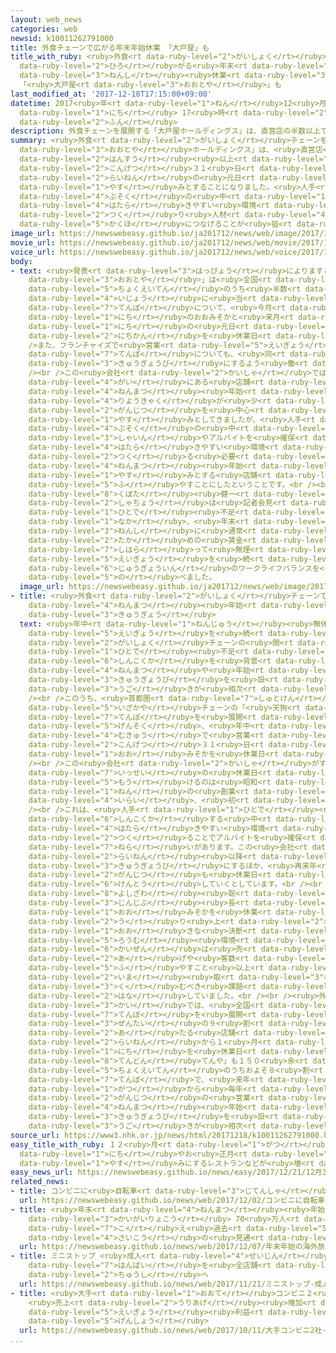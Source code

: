 ```yaml
---
layout: web_news
categories: web
newsid: k10011262791000
title: 外食チェーンで広がる年末年始休業 「大戸屋」も
title_with_ruby: <ruby>外食<rt data-ruby-level="2">がいしょく</rt></ruby>チェーンで<ruby>広<rt
  data-ruby-level="2">ひろ</rt></ruby>がる<ruby>年末<rt data-ruby-level="4">ねんまつ</rt></ruby><ruby>年始<rt
  data-ruby-level="3">ねんし</rt></ruby><ruby>休業<rt data-ruby-level="3">きゅうぎょう</rt></ruby>
  「<ruby>大戸屋<rt data-ruby-level="3">おおとや</rt></ruby>」も
last_modified_at: '2017-12-18T17:15:00+09:00'
datetime: 2017<ruby>年<rt data-ruby-level="1">ねん</rt></ruby>12<ruby>月<rt data-ruby-level="1">がつ</rt></ruby>18<ruby>日<rt
  data-ruby-level="1">にち</rt></ruby> 17<ruby>時<rt data-ruby-level="2">じ</rt></ruby>15<ruby>分<rt
  data-ruby-level="2">ふん</rt></ruby>
description: 外食チェーンを展開する「大戸屋ホールディングス」は、直営店の半数以上で、今月３１日のおおみそかと来年の元日を休みとすることになりました。人手不足の中、働きやすい環境を作り人材確保につなげることが狙いだとしています。
summary: <ruby>外食<rt data-ruby-level="2">がいしょく</rt></ruby>チェーンを<ruby>展開<rt data-ruby-level="6">てんかい</rt></ruby>する「<ruby>大戸屋<rt
  data-ruby-level="3">おおとや</rt></ruby>ホールディングス」は、<ruby>直営店<rt data-ruby-level="5">ちょくえいてん</rt></ruby>の<ruby>半数<rt
  data-ruby-level="2">はんすう</rt></ruby><ruby>以上<rt data-ruby-level="4">いじょう</rt></ruby>で、<ruby>今月<rt
  data-ruby-level="2">こんげつ</rt></ruby>３１<ruby>日<rt data-ruby-level="1">にち</rt></ruby>のおおみそかと<ruby>来年<rt
  data-ruby-level="2">らいねん</rt></ruby>の<ruby>元日<rt data-ruby-level="2">がんじつ</rt></ruby>を<ruby>休<rt
  data-ruby-level="1">やす</rt></ruby>みとすることになりました。<ruby>人手<rt data-ruby-level="1">ひとで</rt></ruby><ruby>不足<rt
  data-ruby-level="4">ぶそく</rt></ruby>の<ruby>中<rt data-ruby-level="1">なか</rt></ruby>、<ruby>働<rt
  data-ruby-level="4">はたら</rt></ruby>きやすい<ruby>環境<rt data-ruby-level="7">かんきょう</rt></ruby>を<ruby>作<rt
  data-ruby-level="2">つく</rt></ruby>り<ruby>人材<rt data-ruby-level="4">じんざい</rt></ruby><ruby>確保<rt
  data-ruby-level="5">かくほ</rt></ruby>につなげることが<ruby>狙<rt data-ruby-level="7">ねら</rt></ruby>いだとしています。
image_url: https://newswebeasy.github.io/ja201712/news/web/image/2017/12/18/K10011262791_1712181654_1712181718_01_03.jpg
movie_url: https://newswebeasy.github.io/ja201712/news/web/movie/2017/12/18/k10011262791_201712181711_201712181718.mp4
voice_url: https://newswebeasy.github.io/ja201712/news/web/voice/2017/12/18/k10011262791_201712181711_201712181718.mp3
body:
- text: <ruby>発表<rt data-ruby-level="3">はっぴょう</rt></ruby>によりますと、<ruby>定食屋<rt data-ruby-level="3">ていしょくや</rt></ruby>チェーン「<ruby>大戸屋<rt
    data-ruby-level="3">おおとや</rt></ruby>」は<ruby>全国<rt data-ruby-level="3">ぜんこく</rt></ruby>１４６の<ruby>直営店<rt
    data-ruby-level="5">ちょくえいてん</rt></ruby>のうち<ruby>半数<rt data-ruby-level="2">はんすう</rt></ruby><ruby>以上<rt
    data-ruby-level="4">いじょう</rt></ruby>に<ruby>当<rt data-ruby-level="2">あ</rt></ruby>たるおよそ８０<ruby>店舗<rt
    data-ruby-level="7">てんぽ</rt></ruby>について、<ruby>今月<rt data-ruby-level="2">こんげつ</rt></ruby>３１<ruby>日<rt
    data-ruby-level="1">にち</rt></ruby>のおおみそかと<ruby>来月<rt data-ruby-level="2">らいげつ</rt></ruby>１<ruby>日<rt
    data-ruby-level="1">にち</rt></ruby>の<ruby>元日<rt data-ruby-level="2">がんじつ</rt></ruby>の２<ruby>日間<rt
    data-ruby-level="2">にちかん</rt></ruby>を<ruby>休業日<rt data-ruby-level="3">きゅうぎょうび</rt></ruby>にするということです。<br
    />また、フランチャイズで<ruby>営業<rt data-ruby-level="5">えいぎょう</rt></ruby>している２０８<ruby>店舗<rt
    data-ruby-level="7">てんぽ</rt></ruby>についても、<ruby>同<rt data-ruby-level="2">おな</rt></ruby>じく<ruby>休業日<rt
    data-ruby-level="3">きゅうぎょうび</rt></ruby>にするよう<ruby>働<rt data-ruby-level="4">はたら</rt></ruby>きかけるとしています。<br
    /><br />この<ruby>会社<rt data-ruby-level="2">かいしゃ</rt></ruby>では、<ruby>オフィス<rt data-ruby-level="4">おふぃす</rt></ruby><ruby>街<rt
    data-ruby-level="4">がい</rt></ruby>にある<ruby>店舗<rt data-ruby-level="7">てんぽ</rt></ruby>などでは<ruby>年末<rt
    data-ruby-level="4">ねんまつ</rt></ruby><ruby>年始<rt data-ruby-level="3">ねんし</rt></ruby>は<ruby>利用客<rt
    data-ruby-level="4">りようきゃく</rt></ruby>が<ruby>少<rt data-ruby-level="2">すく</rt></ruby>ないこともあり、これまでも<ruby>元日<rt
    data-ruby-level="2">がんじつ</rt></ruby>を<ruby>中心<rt data-ruby-level="2">ちゅうしん</rt></ruby>に<ruby>休<rt
    data-ruby-level="1">やす</rt></ruby>みとしてきましたが、<ruby>人手<rt data-ruby-level="1">ひとで</rt></ruby><ruby>不足<rt
    data-ruby-level="4">ぶそく</rt></ruby>の<ruby>中<rt data-ruby-level="1">なか</rt></ruby>で<ruby>社員<rt
    data-ruby-level="3">しゃいん</rt></ruby>やアルバイトを<ruby>確保<rt data-ruby-level="5">かくほ</rt></ruby>するためには<ruby>働<rt
    data-ruby-level="4">はたら</rt></ruby>きやすい<ruby>環境<rt data-ruby-level="7">かんきょう</rt></ruby>を<ruby>作<rt
    data-ruby-level="2">つく</rt></ruby>る<ruby>必要<rt data-ruby-level="4">ひつよう</rt></ruby>があるとして、<ruby>年末<rt
    data-ruby-level="4">ねんまつ</rt></ruby><ruby>年始<rt data-ruby-level="3">ねんし</rt></ruby>を<ruby>休<rt
    data-ruby-level="1">やす</rt></ruby>みとする<ruby>店舗<rt data-ruby-level="7">てんぽ</rt></ruby>を<ruby>増<rt
    data-ruby-level="5">ふ</rt></ruby>やすことにしたということです。<br /><br /><ruby>大戸屋<rt data-ruby-level="3">おおとや</rt></ruby>ホールディングスの<ruby>窪田<rt
    data-ruby-level="8">くぼた</rt></ruby><ruby>健一<rt data-ruby-level="4">けんいち</rt></ruby><ruby>社長<rt
    data-ruby-level="2">しゃちょう</rt></ruby>は<ruby>記者会見<rt data-ruby-level="3">きしゃかいけん</rt></ruby>で「<ruby>人手<rt
    data-ruby-level="1">ひとで</rt></ruby><ruby>不足<rt data-ruby-level="4">ぶそく</rt></ruby>の<ruby>中<rt
    data-ruby-level="1">なか</rt></ruby>、<ruby>年末<rt data-ruby-level="4">ねんまつ</rt></ruby><ruby>年始<rt
    data-ruby-level="3">ねんし</rt></ruby>に<ruby>通常<rt data-ruby-level="5">つうじょう</rt></ruby>よりも<ruby>高<rt
    data-ruby-level="2">たか</rt></ruby>めの<ruby>賃金<rt data-ruby-level="6">ちんぎん</rt></ruby>を<ruby>支払<rt
    data-ruby-level="7">しはら</rt></ruby>って<ruby>無理<rt data-ruby-level="4">むり</rt></ruby>して<ruby>営業<rt
    data-ruby-level="5">えいぎょう</rt></ruby>を<ruby>続<rt data-ruby-level="4">つづ</rt></ruby>けるよりも、<ruby>従業員<rt
    data-ruby-level="6">じゅうぎょういん</rt></ruby>のワークライフバランスを<ruby>整<rt data-ruby-level="3">ととの</rt></ruby>えていきたい」と<ruby>述<rt
    data-ruby-level="5">の</rt></ruby>べました。
  image_url: https://newswebeasy.github.io/ja201712/news/web/image/2017/12/18/K10011262791_1712181711_1712181718_01_04.jpg
- title: <ruby>外食<rt data-ruby-level="2">がいしょく</rt></ruby>チェーンで<ruby>広<rt data-ruby-level="2">ひろ</rt></ruby>がる<ruby>年末<rt
    data-ruby-level="4">ねんまつ</rt></ruby><ruby>年始<rt data-ruby-level="3">ねんし</rt></ruby>の<ruby>休業<rt
    data-ruby-level="3">きゅうぎょう</rt></ruby>
  text: <ruby>年中<rt data-ruby-level="1">ねんじゅう</rt></ruby><ruby>無休<rt data-ruby-level="4">むきゅう</rt></ruby>で<ruby>営業<rt
    data-ruby-level="5">えいぎょう</rt></ruby>を<ruby>続<rt data-ruby-level="4">つづ</rt></ruby>けている<ruby>外食<rt
    data-ruby-level="2">がいしょく</rt></ruby>チェーンの<ruby>間<rt data-ruby-level="2">あいだ</rt></ruby>では、<ruby>人手<rt
    data-ruby-level="1">ひとで</rt></ruby><ruby>不足<rt data-ruby-level="4">ぶそく</rt></ruby>の<ruby>深刻化<rt
    data-ruby-level="6">しんこくか</rt></ruby>を<ruby>背景<rt data-ruby-level="6">はいけい</rt></ruby>に<ruby>年末<rt
    data-ruby-level="4">ねんまつ</rt></ruby>や<ruby>年始<rt data-ruby-level="3">ねんし</rt></ruby>に<ruby>休業日<rt
    data-ruby-level="3">きゅうぎょうび</rt></ruby>を<ruby>設<rt data-ruby-level="5">もう</rt></ruby>ける<ruby>動<rt
    data-ruby-level="3">うご</rt></ruby>きが<ruby>相次<rt data-ruby-level="3">あいつ</rt></ruby>いでいます。<br
    /><br />このうち、<ruby>首都圏<rt data-ruby-level="7">しゅとけん</rt></ruby>を<ruby>中心<rt data-ruby-level="2">ちゅうしん</rt></ruby>に<ruby>居酒屋<rt
    data-ruby-level="5">いざかや</rt></ruby>チェーンの「<ruby>天狗<rt data-ruby-level="8">てんぐ</rt></ruby>」など１２２<ruby>店舗<rt
    data-ruby-level="7">てんぽ</rt></ruby>を<ruby>展開<rt data-ruby-level="6">てんかい</rt></ruby>する「テンアライド」は、これまで<ruby>原則<rt
    data-ruby-level="5">げんそく</rt></ruby>、<ruby>年中<rt data-ruby-level="1">ねんじゅう</rt></ruby><ruby>無休<rt
    data-ruby-level="4">むきゅう</rt></ruby>で<ruby>営業<rt data-ruby-level="5">えいぎょう</rt></ruby>していましたが、ことしは<ruby>今月<rt
    data-ruby-level="2">こんげつ</rt></ruby>３１<ruby>日<rt data-ruby-level="1">にち</rt></ruby>の<ruby>大<rt
    data-ruby-level="1">おお</rt></ruby>みそかを<ruby>休業日<rt data-ruby-level="3">きゅうぎょうび</rt></ruby>にします。<br
    /><br />この<ruby>会社<rt data-ruby-level="2">かいしゃ</rt></ruby>がすべての<ruby>店舗<rt data-ruby-level="7">てんぽ</rt></ruby>で<ruby>一斉<rt
    data-ruby-level="7">いっせい</rt></ruby>の<ruby>休業日<rt data-ruby-level="3">きゅうぎょうび</rt></ruby>を<ruby>設<rt
    data-ruby-level="5">もう</rt></ruby>けるのは<ruby>昭和<rt data-ruby-level="3">しょうわ</rt></ruby>４４<ruby>年<rt
    data-ruby-level="1">ねん</rt></ruby>の<ruby>創業<rt data-ruby-level="6">そうぎょう</rt></ruby><ruby>以来<rt
    data-ruby-level="4">いらい</rt></ruby>、<ruby>初<rt data-ruby-level="4">はじ</rt></ruby>めてだということです。<br
    /><br />これは、<ruby>人手<rt data-ruby-level="1">ひとで</rt></ruby><ruby>不足<rt data-ruby-level="4">ぶそく</rt></ruby>が<ruby>深刻化<rt
    data-ruby-level="6">しんこくか</rt></ruby>する<ruby>中<rt data-ruby-level="6">なか</rt></ruby>、<ruby>働<rt
    data-ruby-level="4">はたら</rt></ruby>きやすい<ruby>環境<rt data-ruby-level="7">かんきょう</rt></ruby>を<ruby>作<rt
    data-ruby-level="2">つく</rt></ruby>ることでアルバイトを<ruby>確保<rt data-ruby-level="5">かくほ</rt></ruby>しようという<ruby>狙<rt
    data-ruby-level="7">ねら</rt></ruby>いがあります。この<ruby>会社<rt data-ruby-level="2">かいしゃ</rt></ruby>では、<ruby>来年<rt
    data-ruby-level="2">らいねん</rt></ruby><ruby>以降<rt data-ruby-level="6">いこう</rt></ruby>もおおみそかを<ruby>休業日<rt
    data-ruby-level="3">きゅうぎょうび</rt></ruby>にするほか、<ruby>再来年<rt data-ruby-level="5">さらいねん</rt></ruby>の<ruby>元日<rt
    data-ruby-level="2">がんじつ</rt></ruby>も<ruby>休業日<rt data-ruby-level="3">きゅうぎょうび</rt></ruby>とすることを<ruby>検討<rt
    data-ruby-level="6">けんとう</rt></ruby>していくとしています。<br /><br />テンアライドの<ruby>芳澤<rt
    data-ruby-level="8">よしざわ</rt></ruby><ruby>聡<rt data-ruby-level="8">さとし</rt></ruby><ruby>人事部<rt
    data-ruby-level="3">じんじぶ</rt></ruby><ruby>長<rt data-ruby-level="2">ちょう</rt></ruby>は、「<ruby>大<rt
    data-ruby-level="1">おお</rt></ruby>みそかを<ruby>休業<rt data-ruby-level="3">きゅうぎょう</rt></ruby>して<ruby>売<rt
    data-ruby-level="2">う</rt></ruby>り<ruby>上<rt data-ruby-level="2">あ</rt></ruby>げがゼロになるのは、<ruby>大<rt
    data-ruby-level="1">おお</rt></ruby>きな<ruby>決断<rt data-ruby-level="5">けつだん</rt></ruby>だったが、<ruby>労務<rt
    data-ruby-level="5">ろうむ</rt></ruby><ruby>環境<rt data-ruby-level="7">かんきょう</rt></ruby>の<ruby>改善<rt
    data-ruby-level="6">かいぜん</rt></ruby>は<ruby>売<rt data-ruby-level="2">う</rt></ruby>り<ruby>上<rt
    data-ruby-level="2">あ</rt></ruby>げや<ruby>客数<rt data-ruby-level="3">きゃくすう</rt></ruby>を<ruby>増<rt
    data-ruby-level="5">ふ</rt></ruby>やすこと<ruby>以上<rt data-ruby-level="4">いじょう</rt></ruby>に<ruby>今<rt
    data-ruby-level="2">いま</rt></ruby><ruby>取<rt data-ruby-level="3">と</rt></ruby>り<ruby>組<rt
    data-ruby-level="3">く</rt></ruby>むべき<ruby>課題<rt data-ruby-level="4">かだい</rt></ruby>だ」と<ruby>話<rt
    data-ruby-level="2">はな</rt></ruby>していました。<br /><br /><ruby>外食業<rt data-ruby-level="3">がいしょくぎょう</rt></ruby><ruby>界<rt
    data-ruby-level="3">かい</rt></ruby>では、<ruby>全国<rt data-ruby-level="3">ぜんこく</rt></ruby>で２２０<ruby>店舗<rt
    data-ruby-level="7">てんぽ</rt></ruby>を<ruby>展開<rt data-ruby-level="6">てんかい</rt></ruby>するファミリーレストラン「ロイヤルホスト」が<ruby>全体<rt
    data-ruby-level="3">ぜんたい</rt></ruby>の９<ruby>割<rt data-ruby-level="6">わり</rt></ruby>に<ruby>当<rt
    data-ruby-level="2">あ</rt></ruby>たる<ruby>店舗<rt data-ruby-level="7">てんぽ</rt></ruby>で<ruby>来年<rt
    data-ruby-level="2">らいねん</rt></ruby>から１<ruby>月<rt data-ruby-level="1">がつ</rt></ruby>１<ruby>日<rt
    data-ruby-level="1">にち</rt></ruby>を<ruby>休業日<rt data-ruby-level="3">きゅうぎょうび</rt></ruby>にするほか、「<ruby>天丼<rt
    data-ruby-level="8">てんどん</rt></ruby>てんや」も１５０<ruby>余<rt data-ruby-level="5">あま</rt></ruby>りの<ruby>直営店<rt
    data-ruby-level="5">ちょくえいてん</rt></ruby>のうちおよそ８<ruby>割<rt data-ruby-level="6">わり</rt></ruby>の<ruby>店舗<rt
    data-ruby-level="7">てんぽ</rt></ruby>で、<ruby>来年<rt data-ruby-level="2">らいねん</rt></ruby>１<ruby>月<rt
    data-ruby-level="1">がつ</rt></ruby>から<ruby>毎年<rt data-ruby-level="2">まいとし</rt></ruby>、<ruby>元日<rt
    data-ruby-level="2">がんじつ</rt></ruby>の<ruby>営業<rt data-ruby-level="5">えいぎょう</rt></ruby>をやめるなど、<ruby>年末<rt
    data-ruby-level="4">ねんまつ</rt></ruby><ruby>年始<rt data-ruby-level="3">ねんし</rt></ruby>に<ruby>休業日<rt
    data-ruby-level="3">きゅうぎょうび</rt></ruby>を<ruby>設<rt data-ruby-level="5">もう</rt></ruby>ける<ruby>動<rt
    data-ruby-level="3">うご</rt></ruby>きが<ruby>相次<rt data-ruby-level="3">あいつ</rt></ruby>いでいます。
source_url: https://www3.nhk.or.jp/news/html/20171218/k10011262791000.html
easy_title_with_ruby: １２<ruby>月<rt data-ruby-level="1">がつ</rt></ruby>３１<ruby>日<rt
  data-ruby-level="1">にち</rt></ruby>やお<ruby>正月<rt data-ruby-level="1">しょうがつ</rt></ruby>を<ruby>休<rt
  data-ruby-level="1">やす</rt></ruby>みにするレストランなどが<ruby>増<rt data-ruby-level="5">ふ</rt></ruby>える
easy_news_url: https://newswebeasy.github.io/news/easy/2017/12/21/12月31日やお正月を休みにするレストランなどが増える
related_news:
- title: コンビニに<ruby>自転車<rt data-ruby-level="3">じてんしゃ</rt></ruby>シェアリングやフィットネス
  url: https://newswebeasy.github.io/news/web/2017/12/02/コンビニに自転車シェアリングやフィットネス
- title: <ruby>年末<rt data-ruby-level="4">ねんまつ</rt></ruby><ruby>年始<rt data-ruby-level="3">ねんし</rt></ruby>の<ruby>海外旅行<rt
    data-ruby-level="3">かいがいりょこう</rt></ruby> 70<ruby>万人<rt data-ruby-level="2">まんにん</rt></ruby><ruby>超<rt
    data-ruby-level="7">こ</rt></ruby>え<ruby>過去<rt data-ruby-level="5">かこ</rt></ruby><ruby>最高<rt
    data-ruby-level="4">さいこう</rt></ruby>の<ruby>見通<rt data-ruby-level="2">みとお</rt></ruby>し
  url: https://newswebeasy.github.io/news/web/2017/12/07/年末年始の海外旅行-70万人超え過去最高の見通し
- title: ミニストップ <ruby>成人<rt data-ruby-level="4">せいじん</rt></ruby><ruby>雑誌<rt data-ruby-level="6">ざっし</rt></ruby><ruby>販売<rt
    data-ruby-level="7">はんばい</rt></ruby>を<ruby>全店舗<rt data-ruby-level="7">ぜんてんぽ</rt></ruby>で<ruby>中止<rt
    data-ruby-level="2">ちゅうし</rt></ruby>へ
  url: https://newswebeasy.github.io/news/web/2017/11/21/ミニストップ-成人雑誌販売を全店舗で中止へ
- title: <ruby>大手<rt data-ruby-level="1">おおて</rt></ruby>コンビニ２<ruby>社<rt data-ruby-level="2">しゃ</rt></ruby>
    <ruby>売上<rt data-ruby-level="2">うりあげ</rt></ruby><ruby>増加<rt data-ruby-level="5">ぞうか</rt></ruby>も<ruby>営業<rt
    data-ruby-level="5">えいぎょう</rt></ruby><ruby>利益<rt data-ruby-level="5">りえき</rt></ruby><ruby>減少<rt
    data-ruby-level="5">げんしょう</rt></ruby>
  url: https://newswebeasy.github.io/news/web/2017/10/11/大手コンビニ2社-売上増加も営業利益減少
...
```

